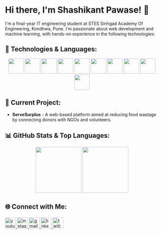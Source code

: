 # Hi there, I'm Shashikant Pawase! 👋

I'm a final-year IT engineering student at STES Sinhgad Academy Of Engineering, Kondhwa, Pune. I'm passionate about web development and machine learning, with hands-on experience in the following technologies:

## 🚀 Technologies & Languages:
<p align="center">
  <img src="https://cdn.jsdelivr.net/gh/devicons/devicon/icons/javascript/javascript-original.svg" height="50" width="50" />
  <img src="https://cdn.jsdelivr.net/gh/devicons/devicon/icons/react/react-original.svg" height="50" width="50" />
  <img src="https://cdn.jsdelivr.net/gh/devicons/devicon/icons/nodejs/nodejs-original.svg" height="50" width="50" />
  <img src="https://cdn.jsdelivr.net/gh/devicons/devicon/icons/express/express-original.svg" height="50" width="50" />
  <img src="https://cdn.jsdelivr.net/gh/devicons/devicon/icons/mongodb/mongodb-original.svg" height="50" width="50" />
  <img src="https://cdn.jsdelivr.net/gh/devicons/devicon/icons/cplusplus/cplusplus-original.svg" height="50" width="50" />
  <img src="https://cdn.jsdelivr.net/gh/devicons/devicon/icons/java/java-original.svg" height="50" width="50" />
  <img src="https://cdn.jsdelivr.net/gh/devicons/devicon/icons/python/python-original.svg" height="50" width="50" />
  <img src="https://cdn.jsdelivr.net/gh/devicons/devicon/icons/mysql/mysql-original.svg" height="50" width="50" />
  <img src="https://cdn.jsdelivr.net/gh/devicons/devicon/icons/docker/docker-original.svg" height="50" width="50" />
</p>

## 🔭 Current Project:
- **ServeSurplus** - A web-based platform aimed at reducing food wastage by connecting donors with NGOs and volunteers.

## 📊 GitHub Stats & Top Languages:
<p align="center">
  <img src="https://github-readme-stats.vercel.app/api?username=Shashi-1904&show_icons=true&theme=radical" height="150"/>
  <img src="https://github-readme-stats.vercel.app/api/top-langs/?username=Shashi-1904&layout=compact&theme=radical" height="150"/>
</p>

## 🌐 Connect with Me:
###

<div align="left">
  <a href="www.youtube.com/@shetkaribaliraja1978" target="_blank">
    <img src="https://img.shields.io/static/v1?message=Youtube&logo=youtube&label=&color=FF0000&logoColor=white&labelColor=&style=for-the-badge" height="35" alt="youtube logo"  />
  </a>
  <a href="https://www.instagram.com/shashi_1904" target="_blank">
    <img src="https://img.shields.io/static/v1?message=Instagram&logo=instagram&label=&color=E4405F&logoColor=white&labelColor=&style=for-the-badge" height="35" alt="instagram logo"  />
  </a>
  <a href="shashikantp2302@gmail.com" target="_blank">
    <img src="https://img.shields.io/static/v1?message=Gmail&logo=gmail&label=&color=D14836&logoColor=white&labelColor=&style=for-the-badge" height="35" alt="gmail logo"  />
  </a>
  <a href="https://www.linkedin.com/in/shashikant-pawase-775249259" target="_blank">
    <img src="https://img.shields.io/static/v1?message=LinkedIn&logo=linkedin&label=&color=0077B5&logoColor=white&labelColor=&style=for-the-badge" height="35" alt="linkedin logo"  />
  </a>
  <a href="https://x.com/Shashi_5338" target="_blank">
    <img src="https://img.shields.io/static/v1?message=Twitter&logo=twitter&label=&color=1DA1F2&logoColor=white&labelColor=&style=for-the-badge" height="35" alt="twitter logo"  />
  </a>
</div>

###
